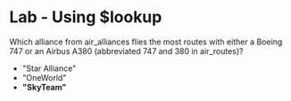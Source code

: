 # Lab - Using $lookup

Which alliance from air_alliances flies the most routes with either a Boeing 747 or an Airbus A380 (abbreviated 747 and 380 in air_routes)?

- "Star Alliance"
- "OneWorld"
- **"SkyTeam"**